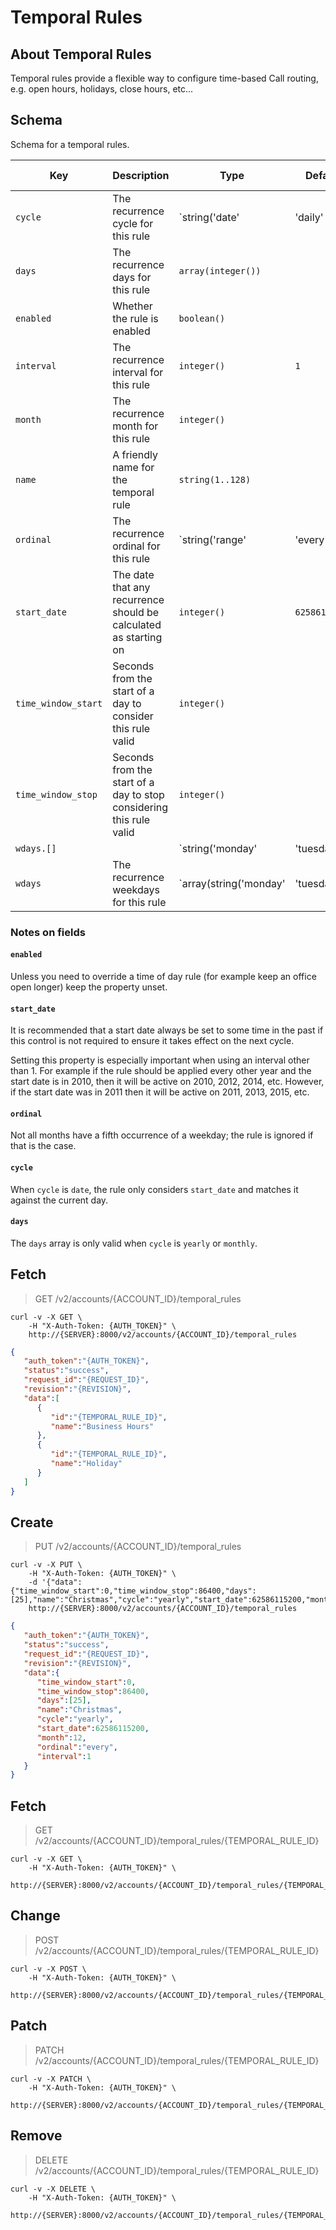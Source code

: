 # Temporal Rules

## About Temporal Rules

Temporal rules provide a flexible way to configure time-based Call routing, e.g. open hours, holidays, close hours, etc...

## Schema

Schema for a temporal rules.



Key | Description | Type | Default | Required | Support Level
--- | ----------- | ---- | ------- | -------- | -------------
`cycle` | The recurrence cycle for this rule | `string('date' | 'daily' | 'weekly' | 'monthly' | 'yearly')` |   | `true` | `supported`
`days` | The recurrence days for this rule | `array(integer())` |   | `false` | `supported`
`enabled` | Whether the rule is enabled | `boolean()` |   | `false` |
`interval` | The recurrence interval for this rule | `integer()` | `1` | `false` | `supported`
`month` | The recurrence month for this rule | `integer()` |   | `false` | `supported`
`name` | A friendly name for the temporal rule | `string(1..128)` |   | `true` | `supported`
`ordinal` | The recurrence ordinal for this rule | `string('range' | 'every' | 'first' | 'second' | 'third' | 'fourth' | 'fifth' | 'last')` |   | `false` | `supported`
`start_date` | The date that any recurrence should be calculated as starting on | `integer()` | `62586115200` | `false` | `supported`
`time_window_start` | Seconds from the start of a day to consider this rule valid | `integer()` |   | `false` | `supported`
`time_window_stop` | Seconds from the start of a day to stop considering this rule valid | `integer()` |   | `false` | `supported`
`wdays.[]` |   | `string('monday' | 'tuesday' | 'wednesday' | 'wensday' | 'thursday' | 'friday' | 'saturday' | 'sunday')` |   | `false` | `supported`
`wdays` | The recurrence weekdays for this rule | `array(string('monday' | 'tuesday' | 'wednesday' | 'wensday' | 'thursday' | 'friday' | 'saturday' | 'sunday'))` |   | `false` | `supported`



### Notes on fields

#### `enabled`

Unless you need to override a time of day rule (for example keep an office open longer) keep the property unset.

#### `start_date`

It is recommended that a start date always be set to some time in the past if this control is not required to ensure it takes effect on the next cycle.

Setting this property is especially important when using an interval other than 1. For example if the rule should be applied every other year and the start date is in 2010, then it will be active on 2010, 2012, 2014, etc. However, if the start date was in 2011 then it will be active on 2011, 2013, 2015, etc.

#### `ordinal`

Not all months have a fifth occurrence of a weekday; the rule is ignored if that is the case.

#### `cycle`

When `cycle` is `date`, the rule only considers `start_date` and matches it against the current day.

#### `days`

The `days` array is only valid when `cycle` is `yearly` or `monthly`.

## Fetch

> GET /v2/accounts/{ACCOUNT_ID}/temporal_rules

```shell
curl -v -X GET \
    -H "X-Auth-Token: {AUTH_TOKEN}" \
    http://{SERVER}:8000/v2/accounts/{ACCOUNT_ID}/temporal_rules
```
```json
{
   "auth_token":"{AUTH_TOKEN}",
   "status":"success",
   "request_id":"{REQUEST_ID}",
   "revision":"{REVISION}",
   "data":[
      {
         "id":"{TEMPORAL_RULE_ID}",
         "name":"Business Hours"
      },
      {
         "id":"{TEMPORAL_RULE_ID}",
         "name":"Holiday"
      }
   ]
}
```

## Create

> PUT /v2/accounts/{ACCOUNT_ID}/temporal_rules

```shell
curl -v -X PUT \
    -H "X-Auth-Token: {AUTH_TOKEN}" \
    -d '{"data":{"time_window_start":0,"time_window_stop":86400,"days":[25],"name":"Christmas","cycle":"yearly","start_date":62586115200,"month":12,"ordinal":"every","interval":1}}'
    http://{SERVER}:8000/v2/accounts/{ACCOUNT_ID}/temporal_rules
```
```json
{
   "auth_token":"{AUTH_TOKEN}",
   "status":"success",
   "request_id":"{REQUEST_ID}",
   "revision":"{REVISION}",
   "data":{
      "time_window_start":0,
      "time_window_stop":86400,
      "days":[25],
      "name":"Christmas",
      "cycle":"yearly",
      "start_date":62586115200,
      "month":12,
      "ordinal":"every",
      "interval":1
   }
}
```

## Fetch

> GET /v2/accounts/{ACCOUNT_ID}/temporal_rules/{TEMPORAL_RULE_ID}

```shell
curl -v -X GET \
    -H "X-Auth-Token: {AUTH_TOKEN}" \
    http://{SERVER}:8000/v2/accounts/{ACCOUNT_ID}/temporal_rules/{TEMPORAL_RULE_ID}
```

## Change

> POST /v2/accounts/{ACCOUNT_ID}/temporal_rules/{TEMPORAL_RULE_ID}

```shell
curl -v -X POST \
    -H "X-Auth-Token: {AUTH_TOKEN}" \
    http://{SERVER}:8000/v2/accounts/{ACCOUNT_ID}/temporal_rules/{TEMPORAL_RULE_ID}
```

## Patch

> PATCH /v2/accounts/{ACCOUNT_ID}/temporal_rules/{TEMPORAL_RULE_ID}

```shell
curl -v -X PATCH \
    -H "X-Auth-Token: {AUTH_TOKEN}" \
    http://{SERVER}:8000/v2/accounts/{ACCOUNT_ID}/temporal_rules/{TEMPORAL_RULE_ID}
```

## Remove

> DELETE /v2/accounts/{ACCOUNT_ID}/temporal_rules/{TEMPORAL_RULE_ID}

```shell
curl -v -X DELETE \
    -H "X-Auth-Token: {AUTH_TOKEN}" \
    http://{SERVER}:8000/v2/accounts/{ACCOUNT_ID}/temporal_rules/{TEMPORAL_RULE_ID}
```
